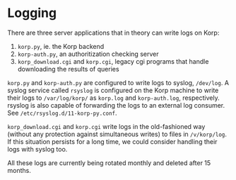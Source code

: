 # Logging

There are three server applications that in theory can write logs on Korp:

1. `korp.py`, ie. the Korp backend
2. `korp-auth.py`, an authoritization checking server
3. `korp_download.cgi` and `korp.cgi`, legacy cgi programs that handle
   downloading the results of queries

`korp.py` and `korp-auth.py` are configured to write logs to syslog,
`/dev/log`. A syslog service called `rsyslog` is configured on the
Korp machine to write their logs to `/var/log/korp/` as `korp.log` and
`korp-auth.log`, respectively. rsyslog is also capable of forwarding
the logs to an external log consumer. See
`/etc/rsyslog.d/11-korp-py.conf`.

`korp_download.cgi` and `korp.cgi` write logs in the old-fashioned way
(without any protection against simultaneous writes) to files in
`/v/korp/log`. If this situation persists for a long time, we could
consider handling their logs with syslog too.

All these logs are currently being rotated monthly and deleted after
15 months.
